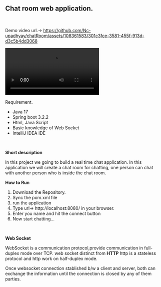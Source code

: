 <br>
<b><h2>Chat room web application.</h2></b><br>

Demo video url.-> https://github.com/Nc-upadhyay/chatRoom/assets/108361583/301c3fce-3581-455f-913d-d3c5b4dd3068

<video controls src="char room project demo.mp4" title="Demo vedio"></video>

Requirement. 
<ul>
<li>Java 17 </li>
<li>Spring boot 3.2.2</li>
<li>Html, Java Script </li>
<li>Basic knowledge of Web Socket</li>
<li>IntelliJ IDEA IDE</li>
</ul>
<br>

<b>Short description</b>
<p>In this project we going to build a real time chat application. In this application we will create a chat room for chatting, one person can chat with another person who is inside the chat room.</p>

<b>How to Run </b>
<ol>
<li>Download the Repository.</li>
<li>Sync the pom.xml file</li>
<li>run the application</li>
<li>Type url-> http://localhost:8080/ in your browser.</li>
<li>Enter you name and hit the connect button</li>
<li>Now start chatting...</li>
</ol><br>

<b>Web Socket</b>
<p>WebSocket is a communication protocol,provide communication in full-duplex mode over TCP. web socket distinct from <b>HTTP</b> http is a stateless protocol and http work on half-duplex mode.</p>
<p>Once websocket connection stablished b/w a client and server, both can exchange the information until the connection is closed by any of them parties.</p>



        
